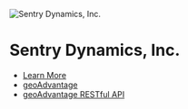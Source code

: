 ![Sentry Dynamics, Inc.]([https://sentrydynamics.com/wp-content/uploads/2022/02/logo.svg](https://clients.sentrydynamics.net/sentry_logo_2014.jpg))                                                    

# Sentry Dynamics, Inc.

* [Learn More](https://sentrydynamics.com/)
* [geoAdvantage](https://clients.sentrydynamics.net/)
* [geoAdvantage RESTful API](https://clients.sentrydynamics.net/swagger)
<!---
# Sentry Dynamics, Inc.
--->
<!---
sentry-dynamics-dev/sentry-dynamics-dev is a ✨ special ✨ repository because its `README.md` (this file) appears on your GitHub profile.
You can click the Preview link to take a look at your changes.
--->
